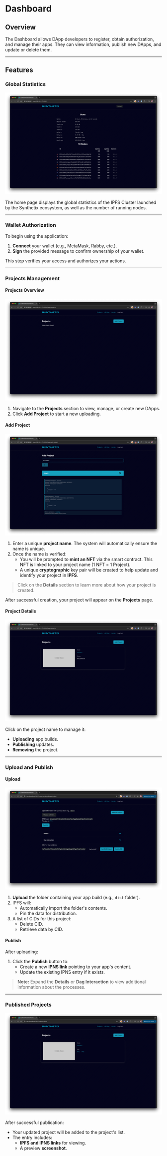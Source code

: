 # Dashboard

## Overview
The Dashboard allows DApp developers to register, obtain authorization, and manage their apps. They can view information, publish new DApps, and update or delete them.

---

## Features

### Global Statistics
![Global stats section](docs/screenshot_stats.png)

The home page displays the global statistics of the IPFS Cluster launched by the Synthetix ecosystem, as well as the number of running nodes.

---

### Wallet Authorization
To begin using the application:
1. **Connect** your wallet (e.g., MetaMask, Rabby, etc.).
2. **Sign** the provided message to confirm ownership of your wallet.

This step verifies your access and authorizes your actions.

---

### Projects Management

#### Projects Overview
![Projects](docs/screenshot_projects.png)

1. Navigate to the **Projects** section to view, manage, or create new DApps.
2. Click **Add Project** to start a new uploading.

#### Add Project
![Add_Project](docs/screenshot_add.png)

1. Enter a unique **project name**. The system will automatically ensure the name is unique.
2. Once the name is verified:
    - You will be prompted to **mint an NFT** via the smart contract. This NFT is linked to your project name (1 NFT = 1 Project).
    - A unique **cryptographic** key pair will be created to help update and identify your project in **IPFS**.

> Click on the **Details** section to learn more about how your project is created.

After successful creation, your project will appear on the **Projects** page.

#### Project Details
![Projects](docs/screenshot_project.png)

Click on the project name to manage it:
- **Uploading** app builds.
- **Publishing** updates.
- **Removing** the project.

---

### Upload and Publish

#### Upload
![Project](docs/screenshot_project_1.png)

1. **Upload** the folder containing your app build (e.g., `dist` folder).
2. IPFS will:
    - Automatically import the folder's contents.
    - Pin the data for distribution.
3. A list of CIDs for this project:
    - Delete CID.
    - Retrieve data by CID.

#### Publish
After uploading:
1. Click the **Publish** button to:
    - Create a new **IPNS link** pointing to your app's content.
    - Update the existing IPNS entry if it exists.

> **Note:** Expand the **Details** or **Dag Interaction** to view additional information about the processes.

---

### Published Projects
![Project](docs/screenshot_published.png)

After successful publication:
- Your updated project will be added to the project's list.
- The entry includes:
    - **IPFS and IPNS links** for viewing.
    - A preview **screenshot**.













